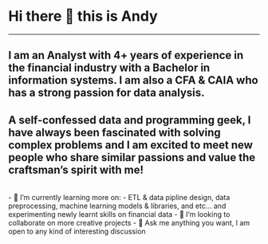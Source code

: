 # Hi there 👋 this is Andy
***
## I am an Analyst with 4+ years of experience in the financial industry with a Bachelor in information systems. I am also a CFA & CAIA who has a strong passion for data analysis. <br>
## A self-confessed data and programming geek, I have always been fascinated with solving complex problems and I am excited to meet new people who share similar passions and value the craftsman’s spirit with me!

<br>
- 🌱 I’m currently learning more on:
  - ETL & data pipline design, data preprocessing, machine learning models & libraries, and etc...
and experimenting newly learnt skills on financial data
- 👯 I’m looking to collaborate on more creative projects
- 💬 Ask me anything you want, I am open to any kind of interesting discussion

<!--
**ccfandy1/ccfandy1** is a ✨ _special_ ✨ repository because its `README.md` (this file) appears on your GitHub profile.

Here are some ideas to get you started:

-->
